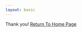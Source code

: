 ```yaml
---
layout: basic
---
```


<p><span class="hero">Thank you!</span> <a href="/">Return To Home Page</a></p>
